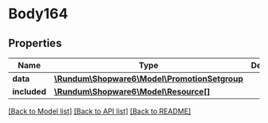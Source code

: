# Body164

## Properties
Name | Type | Description | Notes
------------ | ------------- | ------------- | -------------
**data** | [**\Rundum\Shopware6\Model\PromotionSetgroup**](PromotionSetgroup.md) |  | [optional] 
**included** | [**\Rundum\Shopware6\Model\Resource[]**](Resource.md) |  | [optional] 

[[Back to Model list]](../../README.md#documentation-for-models) [[Back to API list]](../../README.md#documentation-for-api-endpoints) [[Back to README]](../../README.md)

